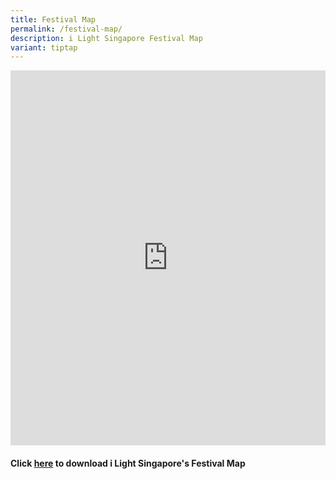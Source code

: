 ```yaml
---
title: Festival Map
permalink: /festival-map/
description: i Light Singapore Festival Map
variant: tiptap
---
```

<div class="iframe-wrapper">
<iframe style="border:0;" height="600" width="100%" allowfullscreen="true" frameborder="0" src="https://www.google.com/maps/d/embed?mid=1KSFB4FnH_EeN33_F2FZQZCK1IuCylDg&amp;ehbc=2E312F"></iframe>
</div>
<p></p>
<p></p>
<h4>Click <a href="/files/i_Light_Singapore_Festival_Map_2.pdf" rel="noopener nofollow" target="_blank">here</a> to download i Light Singapore's Festival Map</h4>
<p></p>